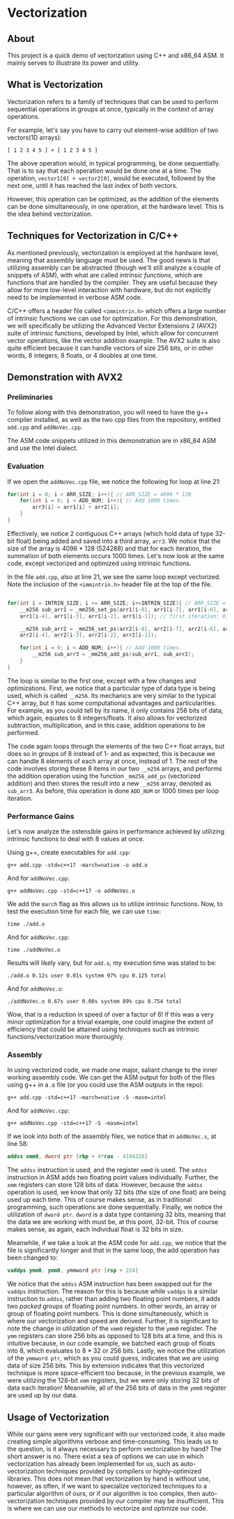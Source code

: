 # Vectorization

## About
This project is a quick demo of vectorization using C++ and x86_64 ASM. It mainly serves to illustrate its power and utility.

## What is Vectorization 
Vectorization refers to a family of techniques that can be used to perform sequential operations in groups at once, typically in the context of array operations. 

For example, let's say you have to carry out element-wise addition of two vectors(1D arrays): 

```[ 1 2 3 4 5 ] + [ 1 2 3 4 5 ]```

The above operation would, in typical programming, be done sequentially. That is to say that each operation would be done one at a time. The operation, ```vector1[0] + vector2[0]```, would be executed, followed by the next one, until it has reached the last index of both vectors. 

However, this operation can be optimized, as the addition of the elements can be done simultaneously, in one operation, at the hardware level. This is the idea behind vectorization. 

## Techniques for Vectorization in C/C++
As mentioned previously, vectorization is employed at the hardware level, meaning that assembly language must be used. The good news is that utilizing assembly can be abstracted (though we'll still analyze a couple of snippets of ASM), with what are called *intrinsic functions*, which are functions that are handled by the compiler. They are useful because they allow for more low-level interaction with hardware, but do not explicitly need to be implemented in verbose ASM code. 

C/C++ offers a header file called ```<immintrin.h>``` which offers a large number of intrinsic functions we can use for optimization. For this demonstration, we will specifically be utilizing the Advanced Vector Extensions 2 (AVX2) suite of intrinsic functions, developed by Intel, which allow for concurrent vector operations, like the vector addition example. The AVX2 suite is also quite efficient because it can handle vectors of size 256 bits, or in other words, 8 integers, 8 floats, or 4 doubles at one time. 

## Demonstration with AVX2

### Preliminaries
To follow along with this demonstration, you will need to have the g++ compiler installed, as well as the two cpp files from the repository, entitled ```add.cpp``` and ```addNoVec.cpp```. 

The ASM code snippets utilized in this demonstration are in x86_64 ASM and use the Intel dialect. 

### Evaluation
If we open the ```addNoVec.cpp``` file, we notice the following for loop at line 21:
```cpp 
for(int i = 0; i < ARR_SIZE; i++){ // ARR_SIZE = 4096 * 128
    for(int i = 0; i < ADD_NUM; i++){ // Add 1000 times.
        arr3[i] = arr1[i] + arr2[i];
    }
}
```
Effectively, we notice 2 contiguous C++ arrays (which hold data of type 32-bit float) being added and saved into a third array, ```arr3```. We notice that the size of the array is 4096 * 128 (524288) and that for each iteration, the summation of both elements occurs 1000 times. Let's now look at the same code, except vectorized and optimized using intrinsic functions. 

In the file ```add.cpp```, also at line 21, we see the same loop except vectorized. Note the inclusion of the ```<immintrin.h>``` header file at the top of the file.

```cpp

for(int i = INTRIN_SIZE; i <= ARR_SIZE; i+=INTRIN_SIZE){ // ARR_SIZE = 4096 * 128
    __m256 sub_arr1 = _mm256_set_ps(arr1[i-8], arr1[i-7], arr1[i-6], arr1[i-5], 
    arr1[i-4], arr1[i-3], arr1[i-2], arr1[i-1]); // first iteration: 0,1,2,3,4,5,6,7...

    __m256 sub_arr2 = _mm256_set_ps(arr2[i-8], arr2[i-7], arr2[i-6], arr2[i-5], 
    arr2[i-4], arr2[i-3], arr2[i-2], arr2[i-1]); 

    for(int i = 0; i < ADD_NUM; i++){ // Add 1000 times. 
        __m256 sub_arr3 = _mm256_add_ps(sub_arr1, sub_arr2);
    }
}
```

The loop is similar to the first one, except with a few changes and optimizations. First, we notice that a particular type of data type is being used, which is called ```__m256```. Its mechanics are very similar to the typical C++ array, but it has some computational advantages and particularities. For example, as you could tell by its name, it only contains 256 bits of data, which again, equates to 8 integers/floats. It also allows for vectorized subtraction, multiplication, and in this case, addition operations to be performed. 

The code again loops through the elements of the two C++ float arrays, but does so in groups of 8 instead of 1- and as expected, this is because we can handle 8 elements of each array at once, instead of 1. The rest of the code involves storing these 8 items in our two ```__m256``` arrays, and performs the addition operation using the function ```_mm256_add_ps``` (vectorized addition) and then stores the result into a new ```__m256``` array, denoted as ```sub_arr3```. As before, this operation is done ```ADD_NUM``` or 1000 times per loop iteration.

### Performance Gains
Let's now analyze the ostensible gains in performance achieved by utilizing intrinsic functions to deal with 8 values at once. 

Using g++, create executables for ```add.cpp```:

```
g++ add.cpp -std=c++17 -march=native -o add.o
```

And for ```addNoVec.cpp```:

```
g++ addNoVec.cpp -std=c++17 -o addNoVec.o 
```

We add the ```march``` flag as this allows us to utilize intrinsic functions. Now, to test the execution time for each file, we can use ```time```:

```
time ./add.o 
```

And for ```addNoVec.cpp```:

```
time ./addNoVec.o 
```

Results will likely vary, but for ```add.o```, my execution time was stated to be:

```./add.o 0.12s user 0.01s system 97% cpu 0.125 total```

And for ```addNoVec.o```:

```./addNoVec.o 0.67s user 0.00s system 89% cpu 0.754 total```

Wow, that is a reduction in speed of over a factor of 6! If this was a very minor optimization for a trivial example, one could imagine the extent of efficiency that could be attained using techniques such as intrinsic functions/vectorization more thoroughly. 

### Assembly 
In using vectorized code, we made one major, saliant change to the inner working assembly code. We can get the ASM output for both of the files using g++ in a .s file (or you could use the ASM outputs in the repo): 

```
g++ add.cpp -std=c++17 -march=native -S -masm=intel
```

And for ```addNoVec.cpp```:

```
g++ addNoVec.cpp -std=c++17 -S -masm=intel 
```

If we look into both of the assembly files, we notice that in ```addNoVec.s```, at line 58: 

```nasm
addss xmm0, dword ptr [rbp + 4*rax - 4194320]
```

The ```addss``` instruction is used, and the register ```xmm0``` is used. The ```addss``` instruction in ASM adds two floating point values individually. Further, the ```xmm``` registers can store 128 bits of data. However, because the ```addss``` operation is used, we know that only 32 bits (the size of one float) are being used up each time. This of course makes sense, as in traditional programming, such operations are done sequentially. Finally, we notice the utilization of ```dword ptr```. ```dword``` is a data type containing 32 bits, meaning that the data we are working with must be, at this point, 32-bit. This of course makes sense, as again, each individual float is 32 bits in size. 

Meanwhile, if we take a look at the ASM code for ```add.cpp```, we notice that the file is significantly longer and that in the same loop, the add operation has been changed to: 

```nasm
vaddps ymm0, ymm0, ymmword ptr [rsp + 224]
```

We notice that the ```addss``` ASM instruction has been swapped out for the ```vaddps``` instruction. The reason for this is because while ```vaddps``` is a similar instruction to ```addss```, rather than adding two floating point numbers, it adds two *packed* groups of floating point numbers. In other words, an array or group of floating point numbers. This is done simultaneously, which is where our vectorization and speed are derived. Further, it is significant to note the change in utilization of the ```xmm0``` register to the ```ymm0``` register. The ```ymm``` registers can store 256 bits as opposed to 128 bits at a time, and this is intuitive because, in our code example, we batched each group of floats into 8, which evaluates to 8 * 32 or 256 bits. Lastly, we notice the utilization of the ```ymmword ptr```, which as you could guess, indicates that we are using data of size 256 bits. This by extension indicates that this vectorized technique is more space-efficient too because, in the previous example, we were utilizing the 128-bit ```xmm``` registers, but we were only storing 32 bits of data each iteration! Meanwhile, all of the 256 bits of data in the ```ymm0``` register are used up by our data.

## Usage of Vectorization
While our gains were very significant with our vectorized code, it also made creating simple algorithms verbose and time-consuming. This leads us to the question, is it always necessary to perform vectorization by hand? The short answer is no. There exist a sea of options we can use in which vectorization has already been implemented for us, such as auto-vectorization techniques provided by compilers or highly-optimized libraries. This does not mean that vectorization by hand is without use, however, as often, if we want to specialize vectorized techniques to a particular algorithm of ours, or if our algorithm is too complex, then auto-vectorization techniques provided by our compiler may be insufficient. This is where we can use our methods to vectorize and optimize our code.
